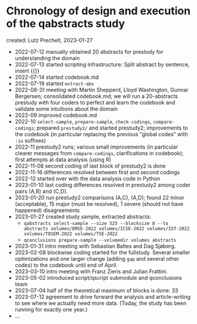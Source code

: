 # Chronology of design and execution of the qabstracts study

created: Lutz Prechelt, 2023-01-27

- 2022-07-12 manually obtained 20 abstracts for prestudy for understanding the domain
- 2022-07-13 started scripting infrastructure: Split abstract by sentence, insert {{}}
- 2022-07-14 started codebook.md
- 2022-07-19 started `extract-abs`
- 2022-08-31 meeting with Martin Shepperd, Lloyd Washington, Gunnar Bergersen; 
  consolidated codebook.md;
  we will run a 20-abstracts prestudy with four coders to perfect and learn the codebook
  and validate some intuitions about the domain
- 2022-09 improved codebook.md
- 2022-10 `select-sample`, `prepare-sample`, `check-codings`, `compare-codings`; 
  prepared `prestudy2/` and started prestudy2; improvements to the codebook
  (in particular replacing the previous "global codes" with `:iu` suffixes)
- 2022-11 prestudy2 runs; various small improvements
  (in particular clearer messages from `compare-codings`, clarifications in codebook);
  first attempts at data analysis (using R)
- 2022-11-08 second coding of last block of prestudy2 is done
- 2022-11-16 differences resolved between first and second codings
- 2022-12 started over with the data analysis code in Python
- 2023-01-10 last coding differences resolved in prestudy2 among coder pairs (A,B) and (C,D).
- 2023-01-20 run prestudy2 comparisons (A,C), (A,D); 
  found 22 minor (acceptable), 15 major (must be resolved), 1 severe (should not have happened) 
  disagreements
- 2023-01-27 created study sample, extracted abstracts:  
  - `qabstracts select-sample --size 525 --blocksize 8 --to abstracts volumes/EMSE-2022 volumes/ICSE-2022 volumes/IST-2022 volumes/TOSEM-2022 volumes/TSE-2022`
  - `qconclusions prepare-sample --volumedir volumes abstracts`
- 2023-01-31 intro meeting with Sebastian Baltes and Dag Sjøberg.
- 2023-02-08 blockwise coding started for the fullstudy.
  Several smaller optimizations and one larger change (adding `gap` and several other codes)
  to the codebook until end of April.
- 2023-03-10 intro meeting with Franz Zieris and Julian Frattini.
- 2023-05-02 introduced script/qscript submodule and qconclusions team
- 2023-07-04 half of the theoretical maximum of blocks is done: 33
- 2023-07-12 agreement to drive forward the analysis and article-writing to see
  where we actually need more data.
  (Today, the study has been running for exactly one year.)
- ...